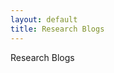 ```yaml
---
layout: default
title: Research Blogs
---
```


Research Blogs

<style>
  .site-footer {
    display: none;
  }
</style>
